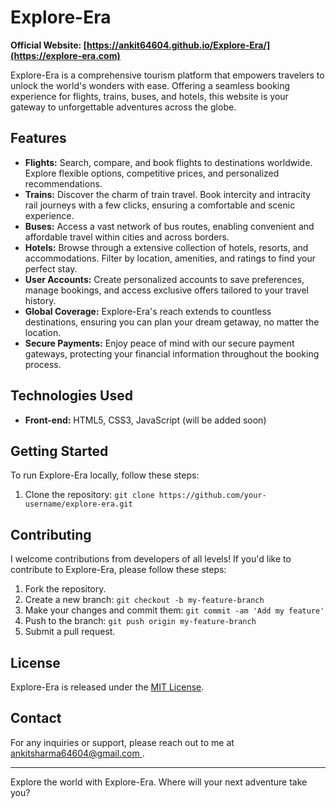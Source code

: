   # Explore-Era

 

**Official Website: [https://ankit64604.github.io/Explore-Era/](https://explore-era.com)**

Explore-Era is a comprehensive tourism platform that empowers travelers to unlock the world's wonders with ease. Offering a seamless booking experience for flights, trains, buses, and hotels, this website is your gateway to unforgettable adventures across the globe.

## Features

- **Flights:** Search, compare, and book flights to destinations worldwide. Explore flexible options, competitive prices, and personalized recommendations.
- **Trains:** Discover the charm of train travel. Book intercity and intracity rail journeys with a few clicks, ensuring a comfortable and scenic experience.
- **Buses:** Access a vast network of bus routes, enabling convenient and affordable travel within cities and across borders.
- **Hotels:** Browse through a extensive collection of hotels, resorts, and accommodations. Filter by location, amenities, and ratings to find your perfect stay.
- **User Accounts:** Create personalized accounts to save preferences, manage bookings, and access exclusive offers tailored to your travel history.
- **Global Coverage:** Explore-Era's reach extends to countless destinations, ensuring you can plan your dream getaway, no matter the location.
- **Secure Payments:** Enjoy peace of mind with our secure payment gateways, protecting your financial information throughout the booking process.

## Technologies Used

- **Front-end:** HTML5, CSS3, JavaScript (will be added soon) 
 

## Getting Started

To run Explore-Era locally, follow these steps:

1. Clone the repository: `git clone https://github.com/your-username/explore-era.git`
 
## Contributing

I welcome contributions from developers of all levels! If you'd like to contribute to Explore-Era, please follow these steps:

1. Fork the repository.
2. Create a new branch: `git checkout -b my-feature-branch`
3. Make your changes and commit them: `git commit -am 'Add my feature'`
4. Push to the branch: `git push origin my-feature-branch`
5. Submit a pull request.

## License

Explore-Era is released under the [MIT License](https://opensource.org/licenses/MIT).

## Contact

For any inquiries or support, please reach out to me at [ankitsharma64604@gmail.com ](mailto:ankitsharma64604@gmail.com).

---

Explore the world with Explore-Era. Where will your next adventure take you?
 
 
 
 
